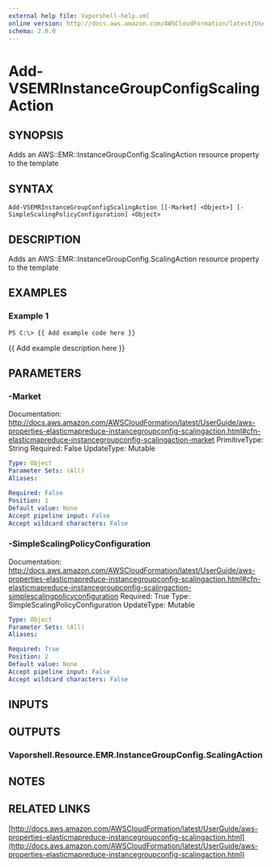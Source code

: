 ```yaml
---
external help file: Vaporshell-help.xml
online version: http://docs.aws.amazon.com/AWSCloudFormation/latest/UserGuide/aws-properties-elasticmapreduce-instancegroupconfig-scalingaction.html
schema: 2.0.0
---
```


# Add-VSEMRInstanceGroupConfigScalingAction

## SYNOPSIS
Adds an AWS::EMR::InstanceGroupConfig.ScalingAction resource property to the template

## SYNTAX

```
Add-VSEMRInstanceGroupConfigScalingAction [[-Market] <Object>] [-SimpleScalingPolicyConfiguration] <Object>
```

## DESCRIPTION
Adds an AWS::EMR::InstanceGroupConfig.ScalingAction resource property to the template

## EXAMPLES

### Example 1
```
PS C:\> {{ Add example code here }}
```

{{ Add example description here }}

## PARAMETERS

### -Market
Documentation: http://docs.aws.amazon.com/AWSCloudFormation/latest/UserGuide/aws-properties-elasticmapreduce-instancegroupconfig-scalingaction.html#cfn-elasticmapreduce-instancegroupconfig-scalingaction-market
PrimitiveType: String
Required: False
UpdateType: Mutable

```yaml
Type: Object
Parameter Sets: (All)
Aliases: 

Required: False
Position: 1
Default value: None
Accept pipeline input: False
Accept wildcard characters: False
```

### -SimpleScalingPolicyConfiguration
Documentation: http://docs.aws.amazon.com/AWSCloudFormation/latest/UserGuide/aws-properties-elasticmapreduce-instancegroupconfig-scalingaction.html#cfn-elasticmapreduce-instancegroupconfig-scalingaction-simplescalingpolicyconfiguration
Required: True
Type: SimpleScalingPolicyConfiguration
UpdateType: Mutable

```yaml
Type: Object
Parameter Sets: (All)
Aliases: 

Required: True
Position: 2
Default value: None
Accept pipeline input: False
Accept wildcard characters: False
```

## INPUTS

## OUTPUTS

### Vaporshell.Resource.EMR.InstanceGroupConfig.ScalingAction

## NOTES

## RELATED LINKS

[http://docs.aws.amazon.com/AWSCloudFormation/latest/UserGuide/aws-properties-elasticmapreduce-instancegroupconfig-scalingaction.html](http://docs.aws.amazon.com/AWSCloudFormation/latest/UserGuide/aws-properties-elasticmapreduce-instancegroupconfig-scalingaction.html)

